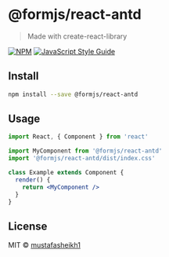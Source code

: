 # @formjs/react-antd

> Made with create-react-library

[![NPM](https://img.shields.io/npm/v/@formjs/react-antd.svg)](https://www.npmjs.com/package/@formjs/react-antd) [![JavaScript Style Guide](https://img.shields.io/badge/code_style-standard-brightgreen.svg)](https://standardjs.com)

## Install

```bash
npm install --save @formjs/react-antd
```

## Usage

```jsx
import React, { Component } from 'react'

import MyComponent from '@formjs/react-antd'
import '@formjs/react-antd/dist/index.css'

class Example extends Component {
  render() {
    return <MyComponent />
  }
}
```

## License

MIT © [mustafasheikh1](https://github.com/mustafasheikh1)
